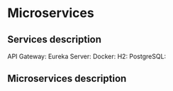 # Microservices

## Services description
API Gateway: 
Eureka Server:
Docker:
H2:
PostgreSQL: 

## Microservices description

